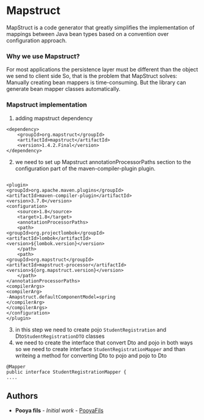 # Mapstruct
MapStruct is a code generator that greatly simplifies the implementation of mappings between Java bean types based on a convention over configuration approach.
### Why we use Mapstruct?
For most applications the  persistence layer must be different than the object we send to client side So, that is the problem that MapStruct solves: Manually creating bean mappers is time-consuming. But the library can generate bean mapper classes automatically.
### Mapstruct implementation

1. adding mapstruct dependency
```
<dependency>
    <groupId>org.mapstruct</groupId>
    <artifactId>mapstruct</artifactId>
    <version>1.4.2.Final</version> 
</dependency>
```
2. we need to set up Mapstruct annotationProcessorPaths section to the configuration part of the maven-compiler-plugin plugin.
```

<plugin>
<groupId>org.apache.maven.plugins</groupId>
<artifactId>maven-compiler-plugin</artifactId>
<version>3.7.0</version>
<configuration>
	<source>1.8</source>
	<target>1.8</target>
	<annotationProcessorPaths>
	<path>
<groupId>org.projectlombok</groupId>
<artifactId>lombok</artifactId>
<version>${lombok.version}</version>
	</path>
	<path>
<groupId>org.mapstruct</groupId>
<artifactId>mapstruct-processor</artifactId>
<version>${org.mapstruct.version}</version>
	</path>
</annotationProcessorPaths>
<compilerArgs>
<compilerArg>
-Amapstruct.defaultComponentModel=spring
</compilerArg>
</compilerArgs>
</configuration>
</plugin>
```
3. in this step we need to create pojo `StudentRegistration` and Dto`StudentRegistrationDTO` classes
4. we need to create the interface that convert Dto and pojo in both ways so we need to create interface `StudentRegistrationMapper` and than writeing a method for converting Dto to pojo and pojo to Dto
```
@Mapper 
public interface StudentRegistrationMapper {
....
```
## Authors
* **Pooya fils** - *Initial work* - [PooyaFils](https://github.com/pooyafils)
